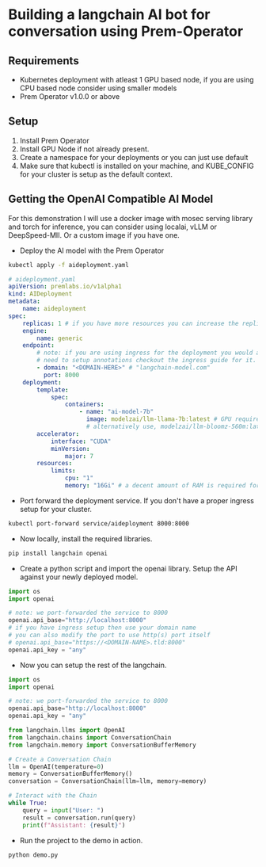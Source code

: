 # Building a langchain AI bot for conversation using Prem-Operator

## Requirements

- Kubernetes deployment with atleast 1 GPU based node, if you are using CPU based node consider using smaller models
- Prem Operator v1.0.0 or above

## Setup

1. Install Prem Operator
2. Install GPU Node if not already present.
3. Create a namespace for your deployments or you can just use default
4. Make sure that kubectl is installed on your machine, and KUBE_CONFIG for your cluster is setup as the default context.

## Getting the OpenAI Compatible AI Model

For this demonstration I will use a docker image with mosec serving library and torch for inference, you can consider using localai, vLLM or DeepSpeed-MII.
Or a custom image if you have one.

- Deploy the AI model with the Prem Operator

```bash
kubectl apply -f aideployment.yaml
```

```yaml
# aideployment.yaml
apiVersion: premlabs.io/v1alpha1
kind: AIDeployment
metadata:
    name: aideployment
spec:
    replicas: 1 # if you have more resources you can increase the replicas and the models will load balance the requests
    engine:
        name: generic 
    endpoint:
        # note: if you are using ingress for the deployment you would also
        # need to setup annotations checkout the ingress guide for it.
        - domain: "<DOMAIN-HERE>" # "langchain-model.com"
          port: 8000
    deployment:
        template:
            spec:
                containers:
                    - name: "ai-model-7b"
                      image: modelzai/llm-llama-7b:latest # GPU requirements: A100(40GB)
                      # alternatively use, modelzai/llm-bloomz-560m:latest (even works on CPU)
        accelerator:
            interface: "CUDA"
            minVersion:
                major: 7
        resources:
            limits:
                cpu: "1"
                memory: "16Gi" # a decent amount of RAM is required for loading the model as well
```

- Port forward the deployment service. If you don't have a proper ingress setup for your cluster.

```bash
kubectl port-forward service/aideployment 8000:8000
```

- Now locally, install the required libraries.

```bash
pip install langchain openai
```

- Create a python script and import the openai library. Setup the API against your newly deployed model.

```python
import os
import openai

# note: we port-forwarded the service to 8000
openai.api_base="http://localhost:8000"
# if you have ingress setup then use your domain name
# you can also modify the port to use http(s) port itself
# openai.api_base="https://<DOMAIN-NAME>.tld:8000" 
openai.api_key = "any"
```

- Now you can setup the rest of the langchain.

```python
import os
import openai

# note: we port-forwarded the service to 8000
openai.api_base="http://localhost:8000"
openai.api_key = "any"

from langchain.llms import OpenAI
from langchain.chains import ConversationChain
from langchain.memory import ConversationBufferMemory

# Create a Conversation Chain
llm = OpenAI(temperature=0)
memory = ConversationBufferMemory()
conversation = ConversationChain(llm=llm, memory=memory)

# Interact with the Chain
while True:
    query = input("User: ")
    result = conversation.run(query)
    print(f"Assistant: {result}")
```

- Run the project to the demo in action.

```bash
python demo.py
```

